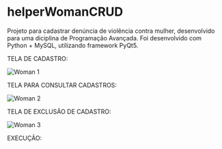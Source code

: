 # helperWomanCRUD
Projeto para cadastrar denúncia de violência contra mulher, desenvolvido para uma diciplina de Programação Avançada. Foi desenvolvido com Python + MySQL, utilizando framework PyQt5.

TELA DE CADASTRO:

![Woman 1](https://user-images.githubusercontent.com/72817491/97472947-29c40d80-1929-11eb-8e02-442259e2ce4c.PNG)

TELA PARA CONSULTAR CADASTROS:

![Woman 2](https://user-images.githubusercontent.com/72817491/97473970-588eb380-192a-11eb-9afc-9ffc6d7a2c02.PNG)

TELA DE EXCLUSÃO DE CADASTRO:

![Woman 3](https://user-images.githubusercontent.com/72817491/97474297-bb804a80-192a-11eb-94b6-f567a3c2dd5c.PNG)

EXECUÇÃO:

